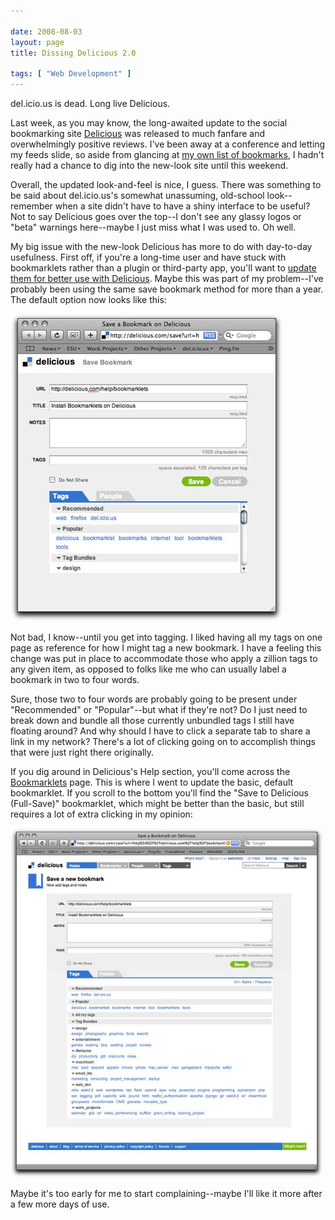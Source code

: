 ```yaml
---

date: 2008-08-03
layout: page
title: Dissing Delicious 2.0

tags: [ "Web Development" ]
---
```

del.icio.us is dead. Long live Delicious.

Last week, as you may know, the long-awaited update to the social bookmarking site <a href="http://delicious.com/">Delicious</a> was released to much fanfare and overwhelmingly positive reviews. I've been away at a conference and letting my feeds slide, so aside from glancing at <a href="http://delicious.com/swtchbld">my own list of bookmarks</a>, I hadn't really had a chance to dig into the new-look site until this weekend.

Overall, the updated look-and-feel is nice, I guess. There was something to be said about del.icio.us's somewhat unassuming, old-school look--remember when a site didn't have to have a shiny interface to be useful? Not to say Delicious goes over the top--I don't see any glassy logos or "beta" warnings here--maybe I just miss what I was used to. Oh well.

My big issue with the new-look Delicious has more to do with day-to-day usefulness. First off, if you're a long-time user and have stuck with bookmarklets rather than a plugin or third-party app, you'll want to <a href="http://delicious.com/help/bookmarklets">update them for better use with Delicious</a>. Maybe this was part of my problem--I've probably been using the same save bookmark method for more than a year. The default option now looks like this:

<img src="/assets/uploads/2008/08/safariscreensnapz002.jpg" alt="SafariScreenSnapz002.jpg" border="0" width="436" height="492" />

Not bad, I know--until you get into tagging. I liked having all my tags on one page as reference for how I might tag a new bookmark. I have a feeling this change was put in place to accommodate those who apply a zillion tags to any given item, as opposed to folks like me who can usually label a bookmark in two to four words.

Sure, those two to four words are probably going to be present under "Recommended" or "Popular"--but what if they're not? Do I just need to break down and bundle all those currently unbundled tags I still have floating around? And why should I have to click a separate tab to share a link in my network? There's a lot of clicking going on to accomplish things that were just right there originally.

If you dig around in Delicious's Help section, you'll come across the <a href="http://delicious.com/help/bookmarklets">Bookmarklets</a> page. This is where I went to update the basic, default bookmarklet. If you scroll to the bottom you'll find the "Save to Delicious (Full-Save)" bookmarklet, which might be better than the basic, but still requires a lot of extra clicking in my opinion:

<img src="/assets/uploads/2008/08/safariscreensnapz004.jpg" alt="SafariScreenSnapz004.jpg" border="0" width="500" height="559" />

Maybe it's too early for me to start complaining--maybe I'll like it more after a few more days of use.
